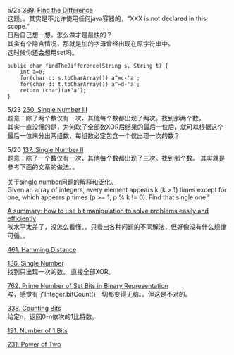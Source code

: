 5/25 [389. Find the Difference](https://leetcode.com/problems/find-the-difference/description/)<br>
这题。。其实是不允许使用任何java容器的，“XXX is not declared in this scope.”<br>
日后自己想一想，怎么做才是最快的？<Br>
其实有个隐含情况，那就是加的字母曾经出现在原字符串中。<br>
这时候你还会想用set吗。
```
public char findTheDifference(String s, String t) {
    int a=0;
    for(char c: s.toCharArray()) a^=c-'a';
    for(char d: t.toCharArray()) a^=d-'a';
    return (char)(a+'a');
}
```

5/23 [260. Single Number III](https://leetcode.com/problems/single-number-iii//description/)<br>
题意：除了两个数仅有一次，其他每个数都出现了两次。找到那两个数。<br>
其实一直没懂的是，为何取了全部数XOR后结果的最后一位后，就可以根据这个最后一位来分出两组数，每组数必定包含一个仅出现一次的数？

5/20 [137. Single Number II](https://leetcode.com/problems/single-number-ii/description/)<br>
题意：除了一个数仅有一次，其他每个数都出现了三次。找到那个数。
其实就是参考下面的文章的做法。。

[关于single number问题的解释和泛化。](https://leetcode.com/problems/single-number-ii/discuss/43295/Detailed-explanation-and-generalization-of-the-bitwise-operation-method-for-single-numbers)<br>
Given an array of integers, every element appears k (k > 1) times except for one, which appears p times (p >= 1, p % k != 0). Find that single one."<br>

[A summary: how to use bit manipulation to solve problems easily and efficiently](https://leetcode.com/problems/sum-of-two-integers/discuss/84278/A-summary:-how-to-use-bit-manipulation-to-solve-problems-easily-and-efficiently)<br>
唉水平太差了，没怎么看懂。。只看出各种问题的不同解法，但好像没有什么规律可循。。

[461. Hamming Distance](https://leetcode.com/problems/hamming-distance/description/)<br>

[136. Single Number](https://leetcode.com/problems/single-number/description/)<br>
找到只出现一次的数。
直接全部XOR。

[762. Prime Number of Set Bits in Binary Representation](https://leetcode.com/problems/prime-number-of-set-bits-in-binary-representation/description/)<br>
唉，感觉有了Integer.bitCount()一切都变得无脑。。但这是不对的。

[338. Counting Bits](https://leetcode.com/problems/counting-bits/description/)<br>
给定n，返回0-n依次的1比特数。

[191. Number of 1 Bits](https://leetcode.com/problems/number-of-1-bits/description/)<br>

[231. Power of Two](https://leetcode.com/problems/power-of-two/description/)<br>


